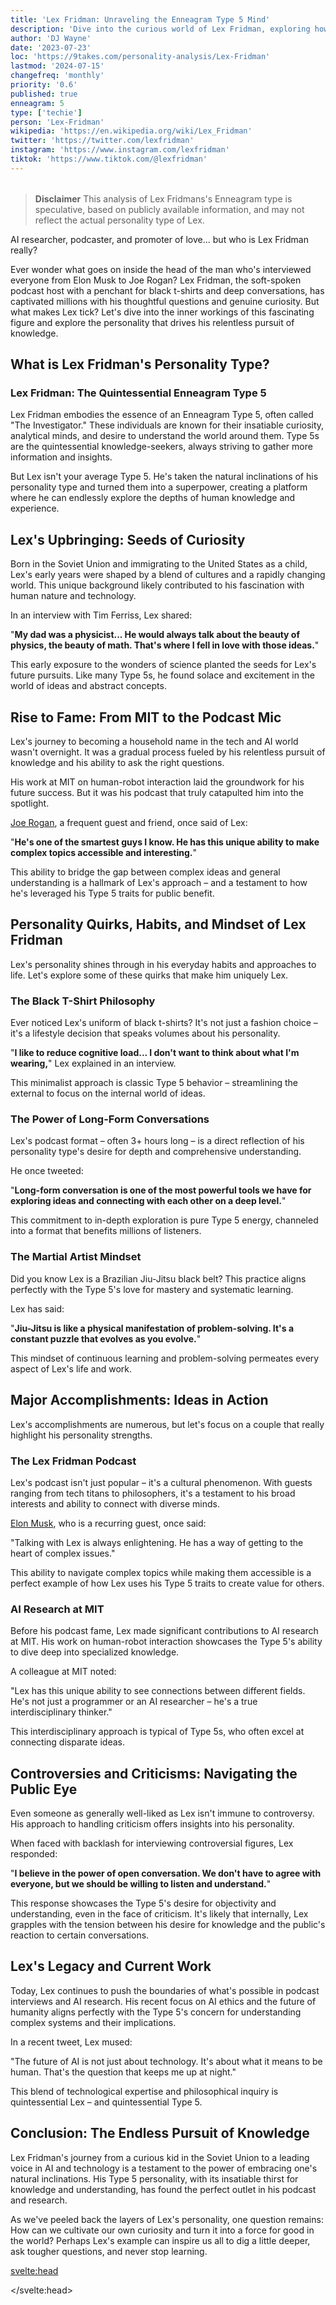 ```yaml
---
title: 'Lex Fridman: Unraveling the Enneagram Type 5 Mind'
description: 'Dive into the curious world of Lex Fridman, exploring how his Enneagram Type 5 personality shapes his podcast, research, and unique approach to life and learning.'
author: 'DJ Wayne'
date: '2023-07-23'
loc: 'https://9takes.com/personality-analysis/Lex-Fridman'
lastmod: '2024-07-15'
changefreq: 'monthly'
priority: '0.6'
published: true
enneagram: 5
type: ['techie']
person: 'Lex-Fridman'
wikipedia: 'https://en.wikipedia.org/wiki/Lex_Fridman'
twitter: 'https://twitter.com/lexfridman'
instagram: 'https://www.instagram.com/lexfridman'
tiktok: 'https://www.tiktok.com/@lexfridman'
---
```


<script>
	import  PopCard  from "$lib/components/atoms/PopCard.svelte";
</script>

<div
	style="display: flex;
    justify-content: center;
    margin: 1rem 0;
	"
>
	<PopCard
		image={`/types/5s/${'Lex-Fridman'}.webp`}
		showIcon={false}
		enneagramType="5"
		displayText="Lex Fridman"
		subtext=""
	/>
</div>

> **Disclaimer** This analysis of Lex Fridmans's Enneagram type is speculative, based on publicly available information, and may not reflect the actual personality type of Lex.

<p class="firstLetter">AI researcher, podcaster, and promoter of love... but who is Lex Fridman really?</p>

Ever wonder what goes on inside the head of the man who's interviewed everyone from Elon Musk to Joe Rogan? Lex Fridman, the soft-spoken podcast host with a penchant for black t-shirts and deep conversations, has captivated millions with his thoughtful questions and genuine curiosity. But what makes Lex tick? Let's dive into the inner workings of this fascinating figure and explore the personality that drives his relentless pursuit of knowledge.

## What is Lex Fridman's Personality Type?

### Lex Fridman: The Quintessential Enneagram Type 5

Lex Fridman embodies the essence of an Enneagram Type 5, often called "The Investigator." These individuals are known for their insatiable curiosity, analytical minds, and desire to understand the world around them. Type 5s are the quintessential knowledge-seekers, always striving to gather more information and insights.

But Lex isn't your average Type 5. He's taken the natural inclinations of his personality type and turned them into a superpower, creating a platform where he can endlessly explore the depths of human knowledge and experience.

## Lex's Upbringing: Seeds of Curiosity

Born in the Soviet Union and immigrating to the United States as a child, Lex's early years were shaped by a blend of cultures and a rapidly changing world. This unique background likely contributed to his fascination with human nature and technology.

In an interview with Tim Ferriss, Lex shared:

"**My dad was a physicist... He would always talk about the beauty of physics, the beauty of math. That's where I fell in love with those ideas.**"

This early exposure to the wonders of science planted the seeds for Lex's future pursuits. Like many Type 5s, he found solace and excitement in the world of ideas and abstract concepts.

## Rise to Fame: From MIT to the Podcast Mic

Lex's journey to becoming a household name in the tech and AI world wasn't overnight. It was a gradual process fueled by his relentless pursuit of knowledge and his ability to ask the right questions.

His work at MIT on human-robot interaction laid the groundwork for his future success. But it was his podcast that truly catapulted him into the spotlight.

<a href="/personality-analysis/Joe-Rogan">Joe Rogan</a>, a frequent guest and friend, once said of Lex:

"**He's one of the smartest guys I know. He has this unique ability to make complex topics accessible and interesting.**"

This ability to bridge the gap between complex ideas and general understanding is a hallmark of Lex's approach – and a testament to how he's leveraged his Type 5 traits for public benefit.

## Personality Quirks, Habits, and Mindset of Lex Fridman

Lex's personality shines through in his everyday habits and approaches to life. Let's explore some of these quirks that make him uniquely Lex.

### The Black T-Shirt Philosophy

Ever noticed Lex's uniform of black t-shirts? It's not just a fashion choice – it's a lifestyle decision that speaks volumes about his personality.

"**I like to reduce cognitive load... I don't want to think about what I'm wearing,**" Lex explained in an interview.

This minimalist approach is classic Type 5 behavior – streamlining the external to focus on the internal world of ideas.

### The Power of Long-Form Conversations

Lex's podcast format – often 3+ hours long – is a direct reflection of his personality type's desire for depth and comprehensive understanding.

He once tweeted:

"**Long-form conversation is one of the most powerful tools we have for exploring ideas and connecting with each other on a deep level.**"

This commitment to in-depth exploration is pure Type 5 energy, channeled into a format that benefits millions of listeners.

### The Martial Artist Mindset

Did you know Lex is a Brazilian Jiu-Jitsu black belt? This practice aligns perfectly with the Type 5's love for mastery and systematic learning.

Lex has said:

"**Jiu-Jitsu is like a physical manifestation of problem-solving. It's a constant puzzle that evolves as you evolve.**"

This mindset of continuous learning and problem-solving permeates every aspect of Lex's life and work.

## Major Accomplishments: Ideas in Action

Lex's accomplishments are numerous, but let's focus on a couple that really highlight his personality strengths.

### The Lex Fridman Podcast

Lex's podcast isn't just popular – it's a cultural phenomenon. With guests ranging from tech titans to philosophers, it's a testament to his broad interests and ability to connect with diverse minds.

<a href="/personality-analysis/Elon-Musk">Elon Musk</a>, who is a recurring guest, once said:

"Talking with Lex is always enlightening. He has a way of getting to the heart of complex issues."

This ability to navigate complex topics while making them accessible is a perfect example of how Lex uses his Type 5 traits to create value for others.

### AI Research at MIT

Before his podcast fame, Lex made significant contributions to AI research at MIT. His work on human-robot interaction showcases the Type 5's ability to dive deep into specialized knowledge.

A colleague at MIT noted:

"Lex has this unique ability to see connections between different fields. He's not just a programmer or an AI researcher – he's a true interdisciplinary thinker."

This interdisciplinary approach is typical of Type 5s, who often excel at connecting disparate ideas.

## Controversies and Criticisms: Navigating the Public Eye

Even someone as generally well-liked as Lex isn't immune to controversy. His approach to handling criticism offers insights into his personality.

When faced with backlash for interviewing controversial figures, Lex responded:

"**I believe in the power of open conversation. We don't have to agree with everyone, but we should be willing to listen and understand.**"

This response showcases the Type 5's desire for objectivity and understanding, even in the face of criticism. It's likely that internally, Lex grapples with the tension between his desire for knowledge and the public's reaction to certain conversations.

## Lex's Legacy and Current Work

Today, Lex continues to push the boundaries of what's possible in podcast interviews and AI research. His recent focus on AI ethics and the future of humanity aligns perfectly with the Type 5's concern for understanding complex systems and their implications.

In a recent tweet, Lex mused:

"The future of AI is not just about technology. It's about what it means to be human. That's the question that keeps me up at night."

This blend of technological expertise and philosophical inquiry is quintessential Lex – and quintessential Type 5.

## Conclusion: The Endless Pursuit of Knowledge

Lex Fridman's journey from a curious kid in the Soviet Union to a leading voice in AI and technology is a testament to the power of embracing one's natural inclinations. His Type 5 personality, with its insatiable thirst for knowledge and understanding, has found the perfect outlet in his podcast and research.

As we've peeled back the layers of Lex's personality, one question remains: How can we cultivate our own curiosity and turn it into a force for good in the world? Perhaps Lex's example can inspire us all to dig a little deeper, ask tougher questions, and never stop learning.

<svelte:head>

<script type="application/ld+json">
{
  "@context": "http://schema.org",
  "@type": "Article",
  "articleBody": "",
  "articleSection": "scientist",
  "creator": {
        "@type": "Person",
        "name": "DJ Wayne",
        "sameAs": ["https://www.instagram.com/djwayne3/", "https://www.youtube.com/@djwayne3", "https://www.linkedin.com/in/davidtwayne/", "https://twitter.com/djwayne3"
        ]
      },
      "author": {
    "@type": "Person",
    "name": "DJ Wayne",
    "sameAs": ["https://www.instagram.com/djwayne3/", "https://www.youtube.com/@djwayne3", "https://www.linkedin.com/in/davidtwayne/", "https://twitter.com/djwayne3"
        ]
  },
  "dateModified": {
    "@type": "Date",
    "@value": "2024-04-07"
  },
  "datePublished": {
    "@type": "Date",
    "@value": "2023-03-09"
  },
  "description": "Explore the mind of AI researcher Lex Fridman through the lens of the Enneagram Type 5. Understand the internal dialogue he maintains during interviews and how his Type 5 traits shine through.",
  "headline": "Lex Fridman Enneagram Type 5",
  "image": {
    "@type": "ImageObject",
    "height": 800,
    "url": "https://9takes.com/types/5s/Lex-Fridman.webp",
    "width": 1200
  },
  "keywords": [
    "Lex Fridman",
    "Enneagram",
    "Type 5",
    "Investigator",
    "Internal dialogue",
    "Observer personality"
  ],
  "mainEntityOfPage": {
    "@id": "https://9takes.com/personality-analysis/Lex-Fridman",
    "@type": "WebPage"
  },
  "mentions": {
    "@type": "Person",
    "description": "Host of Lex Fridman Podcast. Research Scientist at MIT. Interested in robots and humans.",
    "name": "Lex Fridman",
    "sameAs": ["https://lexfridman.com/", "https://www.youtube.com/c/lexfridman","https://en.wikipedia.org/wiki/Lex_Fridman","https://twitter.com/lexfridman"
    ]
  },
  "publisher": {
        "@type": "Organization",
        "sameAs": ["https://www.instagram.com/9takesdotcom/", "https://twitter.com/9takesdotcom"],
        "logo": {
          "@type": "ImageObject",
          "url": "https://9takes.com/brand/darkRubix.png"
        },
        "name": "9takes"
      },
  "url": "https://9takes.com/personality-analysis/Lex-Fridman"
}
</script>

</svelte:head>
